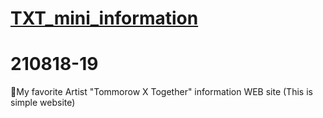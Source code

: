 # [TXT_mini_information](https://azure-553.github.io/TXT_mini_information)
# 210818-19

💙My favorite Artist "Tommorow X Together" information WEB site
(This is simple website)
